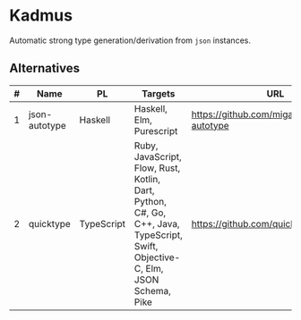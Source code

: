 # Kadmus 

Automatic strong type generation/derivation from `json` instances.



## Alternatives

|#| Name          | PL           |Targets                   | URL                                        |
|-|---------------|--------------|--------------------------|--------------------------------------------|
|1| json-autotype | Haskell      | Haskell, Elm, Purescript | https://github.com/migamake/json-autotype
|2| quicktype     | TypeScript   | Ruby, JavaScript, Flow, Rust, Kotlin, Dart, Python, C#, Go, C++, Java, TypeScript, Swift, Objective-C, Elm, JSON Schema, Pike | https://github.com/quicktype/quicktype 
 

